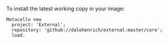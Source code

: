 To install the latest working copy in your image:

```Smalltalk
Metacello new
  project: 'External';
  repository: 'github://dalehenrich/external:master/core';
  load.
```

